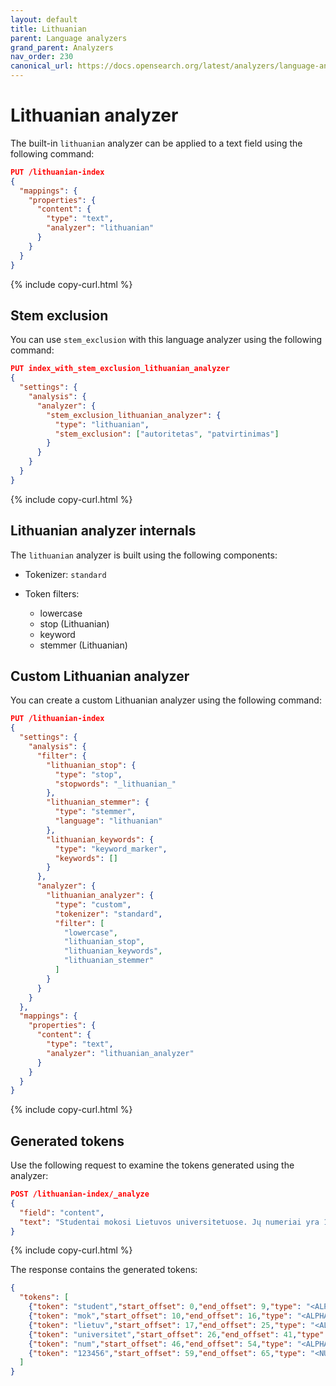 ```yaml
---
layout: default
title: Lithuanian
parent: Language analyzers
grand_parent: Analyzers
nav_order: 230
canonical_url: https://docs.opensearch.org/latest/analyzers/language-analyzers/lithuanian/
---
```


# Lithuanian analyzer

The built-in `lithuanian` analyzer can be applied to a text field using the following command:

```json
PUT /lithuanian-index
{
  "mappings": {
    "properties": {
      "content": {
        "type": "text",
        "analyzer": "lithuanian"
      }
    }
  }
}
```
{% include copy-curl.html %}

## Stem exclusion

You can use `stem_exclusion` with this language analyzer using the following command:

```json
PUT index_with_stem_exclusion_lithuanian_analyzer
{
  "settings": {
    "analysis": {
      "analyzer": {
        "stem_exclusion_lithuanian_analyzer": {
          "type": "lithuanian",
          "stem_exclusion": ["autoritetas", "patvirtinimas"]
        }
      }
    }
  }
}
```
{% include copy-curl.html %}

## Lithuanian analyzer internals

The `lithuanian` analyzer is built using the following components:

- Tokenizer: `standard`

- Token filters:
  - lowercase
  - stop (Lithuanian)
  - keyword
  - stemmer (Lithuanian)

## Custom Lithuanian analyzer

You can create a custom Lithuanian analyzer using the following command:

```json
PUT /lithuanian-index
{
  "settings": {
    "analysis": {
      "filter": {
        "lithuanian_stop": {
          "type": "stop",
          "stopwords": "_lithuanian_"
        },
        "lithuanian_stemmer": {
          "type": "stemmer",
          "language": "lithuanian"
        },
        "lithuanian_keywords": {
          "type": "keyword_marker",
          "keywords": []
        }
      },
      "analyzer": {
        "lithuanian_analyzer": {
          "type": "custom",
          "tokenizer": "standard",
          "filter": [
            "lowercase",
            "lithuanian_stop",
            "lithuanian_keywords",
            "lithuanian_stemmer"
          ]
        }
      }
    }
  },
  "mappings": {
    "properties": {
      "content": {
        "type": "text",
        "analyzer": "lithuanian_analyzer"
      }
    }
  }
}
```
{% include copy-curl.html %}

## Generated tokens

Use the following request to examine the tokens generated using the analyzer:

```json
POST /lithuanian-index/_analyze
{
  "field": "content",
  "text": "Studentai mokosi Lietuvos universitetuose. Jų numeriai yra 123456."
}
```
{% include copy-curl.html %}

The response contains the generated tokens:

```json
{
  "tokens": [
    {"token": "student","start_offset": 0,"end_offset": 9,"type": "<ALPHANUM>","position": 0},
    {"token": "mok","start_offset": 10,"end_offset": 16,"type": "<ALPHANUM>","position": 1},
    {"token": "lietuv","start_offset": 17,"end_offset": 25,"type": "<ALPHANUM>","position": 2},
    {"token": "universitet","start_offset": 26,"end_offset": 41,"type": "<ALPHANUM>","position": 3},
    {"token": "num","start_offset": 46,"end_offset": 54,"type": "<ALPHANUM>","position": 5},
    {"token": "123456","start_offset": 59,"end_offset": 65,"type": "<NUM>","position": 7}
  ]
}
```